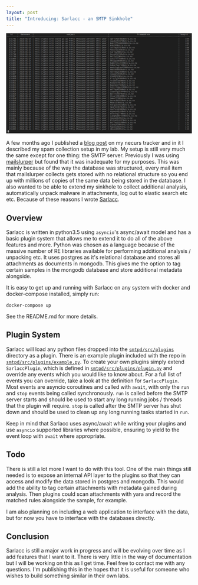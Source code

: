 ```yaml
---
layout: post
title: "Introducing: Sarlacc - an SMTP Sinkhole"
---
```


![sarlacc database](/images/sarlacc-database.png "sarlacc database")

A few months ago I published a [blog post](/chasing-necurs/) on my necurs tracker and in it I described my spam collection setup in my lab. My setup is still very much the same except for one thing: the SMTP server. Previously I was using [mailslurper](https://github.com/mailslurper/mailslurper) but found that it was inadequate for my purposes. This was mainly because of the way the database was structured, every mail item that mailslurper collects gets stored with no relational structure so you end up with millions of copies of the same data being stored in the database. I also wanted to be able to extend my sinkhole to collect additional analysis, automatically unpack malware in attachments, log out to elastic search etc etc. Because of these reasons I wrote [Sarlacc](https://github.com/scrapbird/sarlacc).

## Overview

Sarlacc is written in python3.5 using `asyncio`'s async/await model and has a basic plugin system that allows me to extend it to do all of the above features and more. Python was chosen as a language because of the massive number of RE libraries available for performing additional analysis / unpacking etc. It uses postgres as it's relational database and stores all attachments as documents in mongodb. This gives me the option to tag certain samples in the mongodb database and store additional metadata alongside.

It is easy to get up and running with Sarlacc on any system with docker and docker-compose installed, simply run:
```
docker-compose up
```

See the README.md for more details.

## Plugin System

Sarlacc will load any python files dropped into the [`smtpd/src/plugins`](https://github.com/scrapbird/sarlacc/tree/master/smtpd/src/plugins) directory as a plugin. There is an example plugin included with the repo in [`smtpd/src/plugins/example.py`](https://github.com/scrapbird/sarlacc/blob/master/smtpd/src/plugins/example.py). To create your own plugins simply extend `SarlaccPlugin`, which is defined in [`smtpd/src/plugins/plugin.py`](https://github.com/scrapbird/sarlacc/blob/master/smtpd/src/plugins/plugin.py) and override any events which you would like to know about. For a full list of events you can override, take a look at the definition for `SarlaccPlugin`. Most events are asyncio coroutines and called with `await`, with only the `run` and `stop` events being called synchronously. `run` is called before the SMTP server starts and should be used to start any long running jobs / threads that the plugin will require. `stop` is called after the SMTP server has shut down and should be used to clean up any long running tasks started in `run`.

Keep in mind that Sarlacc uses async/await while writing your plugins and use `asyncio` supported libraries where possible, ensuring to yield to the event loop with `await` where appropriate.

## Todo

There is still a lot more I want to do with this tool. One of the main things still needed is to expose an internal API layer to the plugins so that they can access and modify the data stored in postgres and mongodb. This would add the ability to tag certain attachments with metadata gained during analysis. Then plugins could scan attachments with yara and record the matched rules alongside the sample, for example.

I am also planning on including a web application to interface with the data, but for now you have to interface with the databases directly.

## Conclusion

Sarlacc is still a major work in progress and will be evolving over time as I add features that I want to it. There is very little in the way of documentation but I will be working on this as I get time. Feel free to contact me with any questions. I'm publishing this in the hopes that it is useful for someone who wishes to build something similar in their own labs.